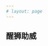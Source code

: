 ```yaml
---
# layout: page
---
```




<script setup>
import Recording from '../.vitepress/theme/components/home/recording.vue'
</script>

<Recording />

## 醒狮助威

<EnhancedImage src="https://s21.ax1x.com/2025/02/22/pEl3qMt.jpg"  alt="醒狮助威" width='800px'/>



